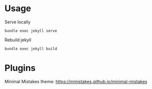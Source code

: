 # Usage #

Serve locally
```
bundle exec jekyll serve
```

Rebuild jekyll
```
bundle exec jekyll build
```

# Plugins #

Minimal Mistakes theme: https://mmistakes.github.io/minimal-mistakes
